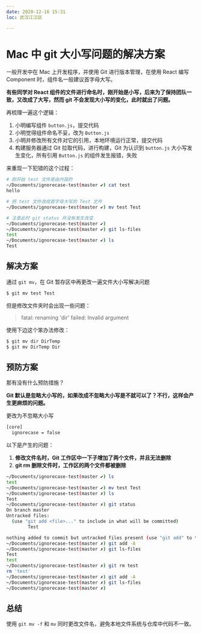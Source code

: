 ```yaml
---
date: 2020-12-16 15:31
loc: 武汉江汉区

---
```


# Mac 中 git 大小写问题的解决方案

一般开发中在 Mac 上开发程序，并使用 Git 进行版本管理，在使用 React 编写 Component 时，组件名一般建议首字母大写。

**有些同学对 React 组件的文件进行命名时，刚开始是小写，后来为了保持团队一致，又改成了大写，然而 git 不会发现大小写的变化，此时就出了问题。**

再梳理一遍这个逻辑：

1. 小明编写组件 `button.js`，提交代码
1. 小明觉得组件命名不妥，改为 `Button.js`
1. 小明并修改所有文件对它的引用，本地环境运行正常，提交代码
1. 构建服务器通过 Git 拉取代码，进行构建，Git 为认识到 `button.js` 大小写发生变化，所有引用 `Button.js` 的组件发生报错，失败

来重现一下犯错的这个过程：

``` bash
# 刚开始 test 文件是由内容的
~/Documents/ignorecase-test(master ✔) cat test
hello

# 把 test 文件改成首字母大写的 Test 文件
~/Documents/ignorecase-test(master ✔) mv test Test

# 注意此时 git status 并没有发生改变
~/Documents/ignorecase-test(master ✔)
~/Documents/ignorecase-test(master ✔) git ls-files
test
~/Documents/ignorecase-test(master ✔) ls
Test
```

## 解决方案

通过 `git mv`，在 Git 暂存区中再更改一遍文件大小写解决问题

``` bash
$ git mv test Test
```

但是修改文件夹时会出现一些问题：

> fatal: renaming 'dir' failed: Invalid argument

使用下边这个笨办法修改：

``` bash
$ git mv dir DirTemp
$ git mv DirTemp Dir
```

## 预防方案

那有没有什么预防措施？

**Git 默认是忽略大小写的，如果改成不忽略大小写是不就可以了？不行，这样会产生更麻烦的问题。**

更改为不忽略大小写

``` bash
[core]
  ignorecase = false
```

以下是产生的问题：

1. **修改文件名时，Git 工作区中一下子增加了两个文件，并且无法删除**
1. **git rm 删除文件时，工作区的两个文件都被删除**

``` bash
~/Documents/ignorecase-test(master ✔) ls
test
~/Documents/ignorecase-test(master ✔) mv test Test
~/Documents/ignorecase-test(master ✗) ls
Test
~/Documents/ignorecase-test(master ✗) git status
On branch master
Untracked files:
  (use "git add <file>..." to include in what will be committed)
        Test

nothing added to commit but untracked files present (use "git add" to track)
~/Documents/ignorecase-test(master ✗) git add -A
~/Documents/ignorecase-test(master ✗) git ls-files
Test
test
~/Documents/ignorecase-test(master ✗) git rm test
rm 'test'
~/Documents/ignorecase-test(master ✗) git add -A
~/Documents/ignorecase-test(master ✗) git ls-files
~/Documents/ignorecase-test(master ✗)
```

## 总结

使用 `git mv -f` 和 `mv` 同时更改文件名，避免本地文件系统与仓库中代码不一致。

